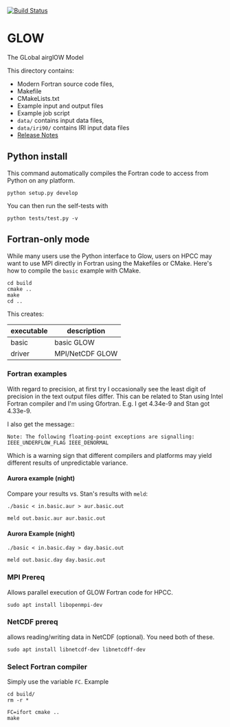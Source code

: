 [![Build Status](https://travis-ci.org/scivision/GLOW.svg?branch=master)](https://travis-ci.org/scivision/GLOW)

# GLOW
The GLobal airglOW Model

This directory contains:

   * Modern Fortran source code files,
   * Makefile
   * CMakeLists.txt
   * Example input and output files
   * Example job script
   * `data/` contains input data files,
   * `data/iri90/` contains IRI input data files
   * [Release Notes](ReleaseNotes.rst)


## Python install
This command automatically compiles the Fortran code to access from Python on any platform.

    python setup.py develop

You can then run the self-tests with

    python tests/test.py -v

## Fortran-only mode
While many users use the Python interface to Glow, users on HPCC may want to use MPI directly in Fortran using the Makefiles or CMake. Here's how to compile the ``basic`` example with CMake.

    cd build
    cmake ..
    make
    cd ..

This creates:


executable  |  description
------------|--------------
basic        |   basic GLOW 
driver  | MPI/NetCDF GLOW 

### Fortran examples
With regard to precision, at first try I occasionally see the least digit of precision in the text output files differ. 
This can be related to Stan using Intel Fortran compiler and I'm using Gfortran.
E.g. I get 4.34e-9 and Stan got 4.33e-9.

I also get the message::

    Note: The following floating-point exceptions are signalling: IEEE_UNDERFLOW_FLAG IEEE_DENORMAL
    
Which is a warning sign that different compilers and platforms may yield different results of unpredictable variance.



#### Aurora example (night)
Compare your results vs. Stan's results with `meld`:

    ./basic < in.basic.aur > aur.basic.out

    meld out.basic.aur aur.basic.out


#### Aurora Example (night)

    ./basic < in.basic.day > day.basic.out

    meld out.basic.day day.basic.out

### MPI Prereq
Allows parallel execution of GLOW Fortran code for HPCC.

    sudo apt install libopenmpi-dev
    
### NetCDF prereq
allows reading/writing data in NetCDF (optional). 
You need both of these.

    sudo apt install libnetcdf-dev libnetcdff-dev

### Select Fortran compiler
Simply use the variable `FC`. Example

    cd build/
    rm -r *
    
    FC=ifort cmake ..
    make
